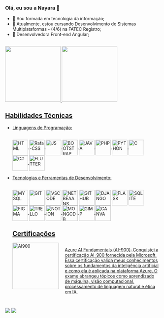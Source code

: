 ### Olá, eu sou a Nayara 👋

- 🌱 Sou formada em tecnologia da informação;
- 🌱 Atualmente, estou cursando Desenvolvimento de Sistemas Multiplataformas - (4/6) na FATEC Registro;
- 🌱 Desenvolvedora Front-end Angular;

##
 <div>
  <a href="https://github.com/nahazevedo">
  <img height="180em" src="https://github-readme-stats.vercel.app/api?username=nahazevedo&show_icons=true&theme=tokyonight&include_all_commits=true&count_private=true"/>
  <img height="180em" src="https://github-readme-stats.vercel.app/api/top-langs/?username=nahazevedo&layout=compact&langs_count=7&theme=tokyonight"/>
</div>
   
 ## Habilidades Técnicas

- Linguagens de Programação:<br><br>
  
  <img align="center" alt="HTML" height="50" src="https://simpleicons.org/icons/html5.svg">
  <img align="center" alt="Rafa-CSS" height="50" src="https://simpleicons.org/icons/css3.svg">
  <img align="center" alt="JS" height="50" src="https://simpleicons.org/icons/javascript.svg">
  <img align="center" alt="BOOTSTRAP" height="50" src="https://simpleicons.org/icons/bootstrap.svg"/>
  <img align="center" alt="JAVA" height="50" src="https://cdn4.iconfinder.com/data/icons/logos-brands-5/24/java-512.png"/>
  <img align="center" alt="PHP" height="50" src="https://simpleicons.org/icons/php.svg">
  <img align="center" alt="PYTHON" height="50" src="https://simpleicons.org/icons/python.svg"/>
  <img align="center" alt="C" height="50" src="https://simpleicons.org/icons/c.svg"/>
  <img align="center" alt="C#" height="50" src="https://simpleicons.org/icons/csharp.svg"/>
  <img align="center" alt="FLUTTER" height="50" src="https://simpleicons.org/icons/flutter.svg"/>
    
 - Tecnologias e Ferramentas de Desenvolvimento:<br><br>
    
    <img align="center" alt="MYSQL" height="50" src="https://simpleicons.org/icons/mysql.svg">
    <img align="center" alt="GIT" height="50" src="https://simpleicons.org/icons/git.svg"/>
    <img align="center" alt="VSCODE" height="50" src="https://simpleicons.org/icons/visualstudiocode.svg"/>
    <img align="center" alt="NETBEAANS" height="50" src="https://simpleicons.org/icons/apachenetbeanside.svg"/>
    <img align="center" alt="GITHUB" height="50" src="https://simpleicons.org/icons/github.svg"/>
    <img align="center" alt="DJANGO" height="50" src="https://simpleicons.org/icons/django.svg"/>
    <img align="center" alt="FLASK" height="50" src="https://simpleicons.org/icons/flask.svg"/>
    <img align="center" alt="SQLITE" height="50" src="https://simpleicons.org/icons/sqlite.svg"/>
    <img align="center" alt="FIGMA" height="50" src="https://simpleicons.org/icons/figma.svg"/>
    <img align="center" alt="TRELLO" height="50" src="https://simpleicons.org/icons/trello.svg"/>
    <img align="center" alt="NOTION" height="50" src="https://simpleicons.org/icons/notion.svg"/>
    <img align="center" alt="MONGODB" height="50" src="https://simpleicons.org/icons/mongodb.svg"/> 
    <img align="center" alt="GIMP" height="50" src="https://simpleicons.org/icons/gimp.svg"/>
    <img align="center" alt="CANVA" height="50" src="https://simpleicons.org/icons/canva.svg"/> 
    
    ## Certificações

    <div style="display: flex; align-items: flex-start;">
      <img src="https://learn.microsoft.com/pt-br/media/learn/certification/badges/microsoft-certified-fundamentals-badge.svg" alt="AI900" height="150" style="margin-right: 20px;" />
      <p style="flex: 1;">Azure AI Fundamentals (AI-900): Conquistei a certificação AI-900 fornecida pela Microsoft. Essa certificação valida meus conhecimentos sobre os fundamentos da inteligência artificial e como ela é aplicada na plataforma Azure. O exame abrangeu tópicos como aprendizado de máquina, visão computacional, processamento de linguagem natural e ética em IA.</p>
    </div>

  
  ##
 
<div> 
  <a href = "mailto:azvdo.nayara@gmail.com"><img src="https://img.shields.io/badge/-Gmail-%23333?style=for-the-badge&logo=gmail&logoColor=white" target="_blank"></a>
  <a href="https://www.linkedin.com/in/nayaradeazevedoleal" target="_blank"><img src="https://img.shields.io/badge/-LinkedIn-%230077B5?style=for-the-badge&logo=linkedin&logoColor=white" target="_blank"></a> 

</div>
